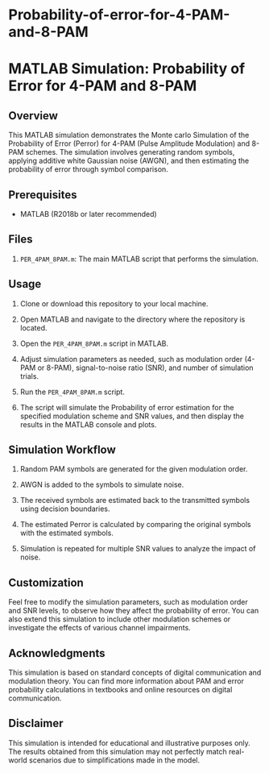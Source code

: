 # Probability-of-error-for-4-PAM-and-8-PAM
# MATLAB Simulation: Probability of Error for 4-PAM and 8-PAM

## Overview

This MATLAB simulation demonstrates the Monte carlo Simulation of the Probability of Error (Perror) for 4-PAM (Pulse Amplitude Modulation) and 8-PAM schemes. The simulation involves generating random symbols, applying additive white Gaussian noise (AWGN), and then estimating the probability of error through symbol comparison.

## Prerequisites

- MATLAB (R2018b or later recommended)

## Files

1. `PER_4PAM_8PAM.m`: The main MATLAB script that performs the simulation.
   
## Usage

1. Clone or download this repository to your local machine.

2. Open MATLAB and navigate to the directory where the repository is located.

3. Open the `PER_4PAM_8PAM.m` script in MATLAB.

4. Adjust simulation parameters as needed, such as modulation order (4-PAM or 8-PAM), signal-to-noise ratio (SNR), and number of simulation trials.

5. Run the `PER_4PAM_8PAM.m` script.

6. The script will simulate the Probability of error estimation for the specified modulation scheme and SNR values, and then display the results in the MATLAB console and plots.

## Simulation Workflow

1. Random PAM symbols are generated for the given modulation order.

2. AWGN is added to the symbols to simulate noise.

3. The received symbols are estimated back to the transmitted symbols using decision boundaries.

4. The estimated Perror is calculated by comparing the original symbols with the estimated symbols.

5. Simulation is repeated for multiple SNR values to analyze the impact of noise.

## Customization

Feel free to modify the simulation parameters, such as modulation order and SNR levels, to observe how they affect the probability of error. You can also extend this simulation to include other modulation schemes or investigate the effects of various channel impairments.

## Acknowledgments

This simulation is based on standard concepts of digital communication and modulation theory. You can find more information about PAM and error probability calculations in textbooks and online resources on digital communication.

## Disclaimer

This simulation is intended for educational and illustrative purposes only. The results obtained from this simulation may not perfectly match real-world scenarios due to simplifications made in the model.

